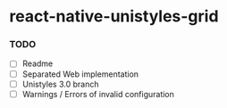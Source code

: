 # react-native-unistyles-grid

### TODO

-   [ ] Readme
-   [ ] Separated Web implementation
-   [ ] Unistyles 3.0 branch
-   [ ] Warnings / Errors of invalid configuration
